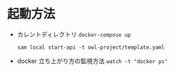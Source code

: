 # 起動方法

- カレントディレクトリ
  `docker-compose up`

  `sam local start-api -t owl-project/template.yaml`

- docker 立ち上がり方の監視方法
  `watch -t "docker ps"`
